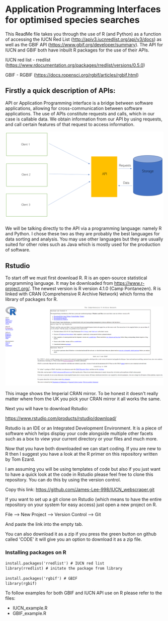 # Application Programming Interfaces for optimised species searches #

This ReadMe file takes you through the use of R (and Python) as a function of accessing the IUCN Red List (http://apiv3.iucnredlist.org/api/v3/docs) as well as the GBIF API (https://www.gbif.org/developer/summary). The API for IUCN and GBIF both have inbuilt R packages for the use of their APIs. 

IUCN red list - rredlist (https://www.rdocumentation.org/packages/rredlist/versions/0.5.0)

GBIF - RGBIF
(https://docs.ropensci.org/rgbif/articles/rgbif.html)

## Firstly a quick description of APIs: ##

API or Application Programming interface is a bridge between software applications, allowing for cross-communication between software applications. The use of APIs constitute requests and calls, which in our case is callable data.
We obtain information from our API by using requests, and call certain features of that request to access information. 

![API Diagram](/Images/API_image.png)

We will be talking directly to the API via a programming language: namely R and Python. I chose these two as they are probably the best languages for data sorting and analysis. You may use other languages but they are usually suited for other roles such as Java which is mostly used for the production of software. 

## Rstudio ##

To start off we must first download R. R is an open-source statistical programming language. It may be downloaded from https://www.r-project.org/. The newest version is R version 4.1.0 (Camp Pontanezen). R is linked with CRAN (Comprehensive R Archive Network) which forms the library of packages for R. 

![CRAN](/Images/R_image.png)

This image shows the Imperial CRAN mirror. To be honest it doesn't really matter where from the UK you pick your CRAN mirror it all works the same. 

Next you will have to download Rstudio:

https://www.rstudio.com/products/rstudio/download/

Rstudio is an IDE or an Integrated Development Environment. It is a piece of software which helps display your code alongside multiple other facets such as a box to view your current directory or your files and much more. 

Now that you have both downloaded we can start coding. If you are new to R then I suggest you have a look at the R primer on this repository written by Tom Ezard. 

I am assuming you will be using templates of code but also if you just want to have a quick look at the code in Rstudio please feel free to clone this repository. You can do this by using the version control. 

Copy this link: https://github.com/James-Lee-998/IUCN_webscraper.git

If you want to set up a git clone on Rstudio (which means to have the entire repository on your system for easy access) just open a new project on R.

File --> New Project --> Version Control --> Git

And paste the link into the empty tab. 

You can also download it as a zip if you press the green button on github called 'CODE' it will give you an option to download it as a zip file. 

### Installing packages on R ###

```{r}
install.packages('rredlist') # IUCN red list
library(rredlist) # initate the package from library

install.packages('rgbif') # GBIF 
library(rgbif)
```

To follow examples for both GBIF and IUCN API use on R please refer to the files:

 - IUCN_example.R
 - GBIF_example.R
 




